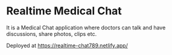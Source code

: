 # Realtime Medical Chat 

It is a Medical Chat application where doctors can talk and have discussions,
share photos, clips etc.  

Deployed at https://realtime-chat789.netlify.app/

